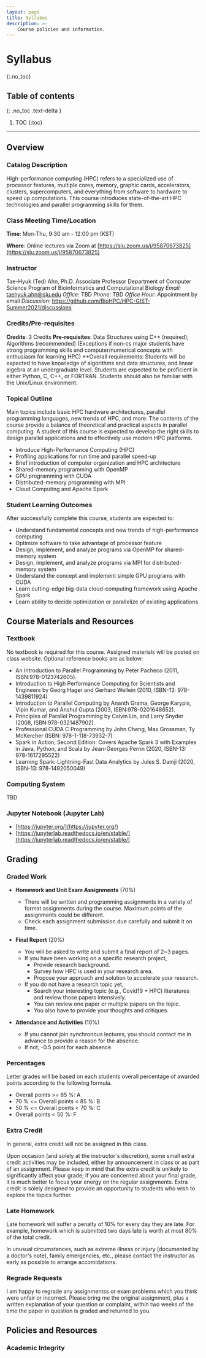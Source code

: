 ```yaml
---
layout: page
title: Syllabus
description: >-
    Course policies and information.
---
```


# Syllabus
{:.no_toc}

## Table of contents
{: .no_toc .text-delta }

1. TOC
{:toc}

---

## Overview

### Catalog Description

High-performance computing (HPC) refers to a specialized use of processor features, multiple cores, memory, graphic cards, accelerators, clusters, supercomputers, and everything from software to hardware to speed up computations. This course introduces state-of-the-art HPC technologies and parallel programming skills for them.

### Class Meeting Time/Location

**Time**: Mon-Thu, 9:30 am - 12:00 pm (KST)

**Where**: Online lectures via Zoom at [https://slu.zoom.us/j/95870673825](https://slu.zoom.us/j/95870673825)

### Instructor
Tae-Hyuk (Ted) Ahn, Ph.D.
Associate Professor
Department of Computer Science
Program of Bioinformatics and Computational Biology
*Email*: <taehyuk.ahn@slu.edu>
*Office*: TBD
*Phone*: TBD
*Office Hour*: Appointment by email
*Discussion*: <https://github.com/BioHPC/HPC-GIST-Summer2021/discussions>

### Credits/Pre-requisites
**Credits**: 3 Credits
**Pre-requisites**: Data Structures using C++ (required); Algorithms (recommended)
(Exceptions if non-cs major students have strong programming skills and computer/numerical concepts with enthusiasm for learning HPC)
**Overall requirements: Students will be expected to have knowledge of algorithms and data structures, and linear algebra at an undergraduate level. Students are expected to be proficient in either Python, C, C++, or FORTRAN. Students should also be familiar with the Unix/Linux environment.

### Topical Outline
Main topics include basic HPC hardware architectures, parallel programming languages, new trends of HPC, and more. The contents of the course provide a balance of theoretical and practical aspects in parallel computing. A student of this course is expected to develop the right skills to design parallel applications and to effectively use modern HPC platforms.
* Introduce High-Performance Computing (HPC)
* Profiling applications for run time and parallel speed-up
* Brief introduction of computer organization and HPC architecture
* Shared-memory programming with OpenMP
* GPU programming with CUDA
* Distributed-memory programming with MPI
* Cloud Computing and Apache Spark

### Student Learning Outcomes

After successfully complete this course, students are expected to:
* Understand fundamental concepts and new trends of high-performance computing
* Optimize software to take advantage of processor feature
* Design, implement, and analyze programs via OpenMP for shared-memory system
* Design, implement, and analyze programs via MPI for distributed-memory system
* Understand the concept and implement simple GPU programs with CUDA
* Learn cutting-edge big-data cloud-computing framework using Apache Spark
* Learn ability to decide optimization or parallelize of existing applications

## Course Materials and Resources

### Textbook
No textbook is required for this course. Assigned materials will be posted on class website. Optional reference books are as below:

* An Introduction to Parallel Programming by Peter Pacheco (2011, ISBN:978-0123742605).
* Introduction to High Performance Computing for Scientists and Engineers by Georg Hager and Gerhard Wellein (2010, ISBN-13: 978-1439811924)
* Introduction to Parallel Computing by Ananth Grama, George Karypis, Vipin Kumar, and Anshul Gupta (2003, ISBN:978-0201648652).
* Principles of Parallel Programming by Calvin Lin, and Larry Snyder (2008, ISBN:978-0321487902).
* Professional CUDA C Programming by John Cheng, Max Grossman, Ty McKercher (ISBN: 978-1-118-73932-7)
* Spark in Action, Second Edition: Covers Apache Spark 3 with Examples in Java, Python, and Scala by Jean-Georges Perrin (2020, ISBN-13: 978-1617295522)
* Learning Spark: Lightning-Fast Data Analytics by Jules S. Damji (2020, ISBN-13: 978-1492050049)

### Computing System
TBD

### Jupyter Notebook (Jupyter Lab)
- [https://jupyter.org/](https://jupyter.org/)
- [https://jupyterlab.readthedocs.io/en/stable/](https://jupyterlab.readthedocs.io/en/stable/)

## Grading

### Graded Work
- **Homework and Unit Exam Assignments** (70%)
  - There will be written and programming assignments in a variety of format assignments during the course. Maximum points of the assignments could be different.
  - Check each assignment submission due carefully and submit it on time.

- **Final Report** (20%)
  - You will be asked to write and submit a final report of 2~3 pages.
  - If you have been working on a specific research project, 
    - Provide research background.
    - Survey how HPC is used in your research area.
    - Propose your approach and solution to accelerate your research.
  - If you do not have a research topic yet, 
    - Search your interesting topic (e.g., Covid19 + HPC) literatures and review those papers intensively.
    - You can review one paper or multiple papers on the topic.
    - You also have to provide your thoughts and critiques.

- **Attendance and Activities** (10%)
  - If you cannot join synchronous lectures, you should contact me in advance to provide a reason for the absence.
  - If not, -0.5 point for each absence. 

### Percentages
Letter grades will be based on each students overall percentage of awarded points according to the following formula.

- Overall points >= 85 %: A
- 70 % <= Overall points < 85 %: B
- 50 % <= Overall points < 70 %: C
- Overall points < 50 %: F

### Extra Credit
In general, extra credit will not be assigned in this class.

Upon occasion (and solely at the instructor's discretion), some small extra credit activities may be included, either by announcement in class or as part of an assignment. Please keep in mind that the extra credit is unlikely to significantly affect your grade; if you are concerned about your final grade, it is much better to focus your energy on the regular assignments. Extra credit is solely designed to provide an opportunity to students who wish to explore the topics further.

### Late Homework
Late homework will suffer a penalty of 10% for every day they are late. For example, homework which is submitted two days late is worth at most 80% of the total credit.

In unusual circumstances, such as extreme illness or injury (documented by a doctor's note), family emergencies, etc., please contact the instructor as early as possible to arrange accomidations.

### Regrade Requests
I am happy to regrade any assignmentss or exam problems which you think were unfair or incorrect. Please bring me the original assignment, plus a written explanation of your question or complaint, within two weeks of the time the paper in question is graded and returned to you.

## Policies and Resources

### Academic Integrity

